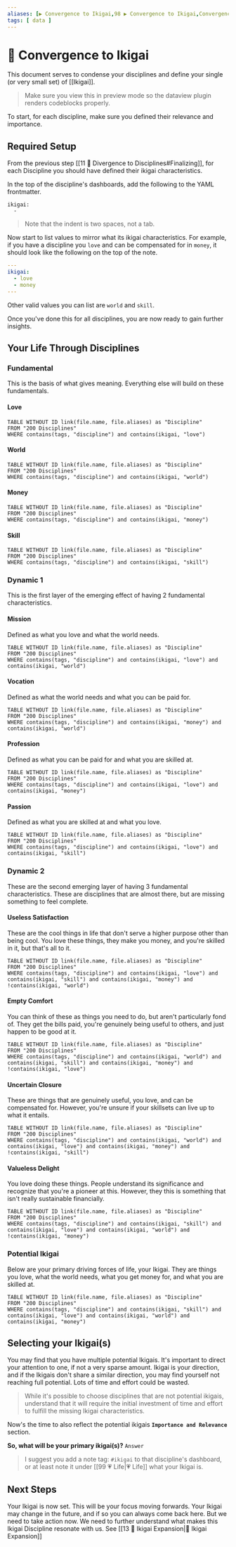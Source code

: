 ```yaml
---
aliases: [▶ Convergence to Ikigai,98 ▶ Convergence to Ikigai,Convergence to Ikigai]
tags: [ data ]
---
```

# 🔂 Convergence to Ikigai
This document serves to condense your disciplines and define your single (or very small set) of [[Ikigai]]. 

> Make sure you view this in preview mode so the dataview plugin renders codeblocks properly.

To start, for each discipline, make sure you defined their relevance and importance.

## Required Setup
From the previous step [[11 🔀 Divergence to Disciplines#Finalizing]], for each Discipline you should have defined their ikigai characteristics.

In the top of the discipline's dashboards, add the following to the YAML frontmatter.
```
ikigai:
  - 
```

> Note that the indent is two spaces, not a tab.

Now start to list values to mirror what its ikigai characteristics. For example, if you have a discipline you `love` and can be compensated for in `money`, it should look like the following on the top of the note.

```YAML
---
ikigai:
  - love
  - money
---
```

Other valid values you can list are `world` and `skill`.

Once you've done this for all disciplines, you are now ready to gain further insights.

## Your Life Through Disciplines
### Fundamental
This is the basis of what gives meaning. Everything else will build on these fundamentals.

#### Love
```dataview
TABLE WITHOUT ID link(file.name, file.aliases) as "Discipline"
FROM "200 Disciplines"
WHERE contains(tags, "discipline") and contains(ikigai, "love")
```
#### World
```dataview
TABLE WITHOUT ID link(file.name, file.aliases) as "Discipline"
FROM "200 Disciplines"
WHERE contains(tags, "discipline") and contains(ikigai, "world")
```
#### Money
```dataview
TABLE WITHOUT ID link(file.name, file.aliases) as "Discipline"
FROM "200 Disciplines"
WHERE contains(tags, "discipline") and contains(ikigai, "money")
```
#### Skill
```dataview
TABLE WITHOUT ID link(file.name, file.aliases) as "Discipline"
FROM "200 Disciplines"
WHERE contains(tags, "discipline") and contains(ikigai, "skill")
```

### Dynamic 1
This is the first layer of the emerging effect of having 2 fundamental characteristics.

#### Mission 
Defined as what you love and what the world needs.
```dataview
TABLE WITHOUT ID link(file.name, file.aliases) as "Discipline"
FROM "200 Disciplines"
WHERE contains(tags, "discipline") and contains(ikigai, "love") and contains(ikigai, "world")
```
#### Vocation
Defined as what the world needs and what you can be paid for.
```dataview
TABLE WITHOUT ID link(file.name, file.aliases) as "Discipline"
FROM "200 Disciplines"
WHERE contains(tags, "discipline") and contains(ikigai, "money") and contains(ikigai, "world")
```
#### Profession
Defined as what you can be paid for and what you are skilled at.
```dataview
TABLE WITHOUT ID link(file.name, file.aliases) as "Discipline"
FROM "200 Disciplines"
WHERE contains(tags, "discipline") and contains(ikigai, "love") and contains(ikigai, "money")
```
#### Passion
Defined as what you are skilled at and what you love.
```dataview
TABLE WITHOUT ID link(file.name, file.aliases) as "Discipline"
FROM "200 Disciplines"
WHERE contains(tags, "discipline") and contains(ikigai, "love") and contains(ikigai, "skill")
```

### Dynamic 2
These are the second emerging layer of having 3 fundamental characteristics. These are disciplines that are almost there, but are missing something to feel complete.

#### Useless Satisfaction
These are the cool things in life that don't serve a higher purpose other than being cool. You love these things, they make you money, and you're skilled in it, but that's all to it.
```dataview
TABLE WITHOUT ID link(file.name, file.aliases) as "Discipline"
FROM "200 Disciplines"
WHERE contains(tags, "discipline") and contains(ikigai, "love") and contains(ikigai, "skill") and contains(ikigai, "money") and !contains(ikigai, "world")
```

#### Empty Comfort
You can think of these as things you need to do, but aren't particularly fond of. They get the bills paid, you're genuinely being useful to others, and just happen to be good at it.
```dataview
TABLE WITHOUT ID link(file.name, file.aliases) as "Discipline"
FROM "200 Disciplines"
WHERE contains(tags, "discipline") and contains(ikigai, "world") and contains(ikigai, "skill") and contains(ikigai, "money") and !contains(ikigai, "love")
```

#### Uncertain Closure
These are things that are genuinely useful, you love, and can be compensated for. However, you're unsure if your skillsets can live up to what it entails.
```dataview
TABLE WITHOUT ID link(file.name, file.aliases) as "Discipline"
FROM "200 Disciplines"
WHERE contains(tags, "discipline") and contains(ikigai, "world") and contains(ikigai, "love") and contains(ikigai, "money") and !contains(ikigai, "skill")
```

#### Valueless Delight
You love doing these things. People understand its significance and recognize that you're a pioneer at this. However, they this is something that isn't really sustainable financially.
```dataview
TABLE WITHOUT ID link(file.name, file.aliases) as "Discipline"
FROM "200 Disciplines"
WHERE contains(tags, "discipline") and contains(ikigai, "skill") and contains(ikigai, "love") and contains(ikigai, "world") and !contains(ikigai, "money")
```

### Potential Ikigai
Below are your primary driving forces of life, your Ikigai. They are things you love, what the world needs, what you get money for, and what you are skilled at.
```dataview
TABLE WITHOUT ID link(file.name, file.aliases) as "Discipline"
FROM "200 Disciplines"
WHERE contains(tags, "discipline") and contains(ikigai, "skill") and contains(ikigai, "love") and contains(ikigai, "world") and contains(ikigai, "money")
```

## Selecting your Ikigai(s)
You may find that you have multiple potential Ikigais. It's important to direct your attention to one, if not a very sparse amount. Ikigai is your direction, and if the Ikigais don't share a similar direction, you may find yourself not reaching full potential. Lots of time and effort could be wasted.

> While it's possible to choose disciplines that are not potential ikigais, understand that it will require the initial investment of time and effort to fulfill the missing Ikigai characteristics.

Now's the time to also reflect the potential ikigais **`Importance and Relevance`** section.

**So, what will be your primary ikigai(s)?**
`Answer`

> I suggest you add a note tag: `#ikigai` to that discipline's dashboard, or at least note it under [[99 💗 Life|💗 Life]] what your Ikigai is.

## Next Steps
Your Ikigai is now set. This will be your focus moving forwards. Your Ikigai may change in the future, and if so you can always come back here. But we need to take action now. We need to further understand what makes this Ikigai Discipline resonate with us. See [[13 🎎 Ikigai Expansion|🎎 Ikigai Expansion]]
